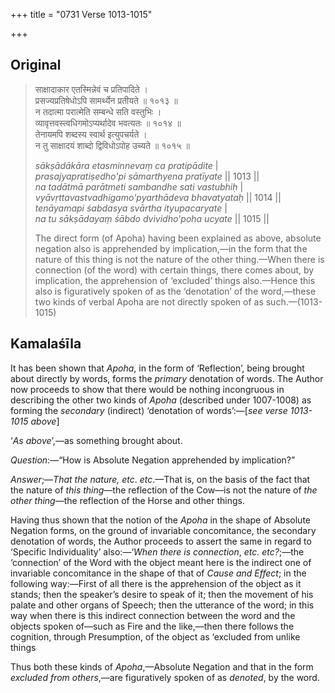 +++
title = "0731 Verse 1013-1015"

+++
## Original 
>
> साक्षादाकार एतस्मिन्नेवं च प्रतिपादिते ।  
> प्रसज्यप्रतिषेधोऽपि सामर्थ्येन प्रतीयते ॥ १०१३ ॥  
> न तदात्मा परात्मेति सम्बन्धे सति वस्तुभिः ।  
> व्यावृत्तवस्त्वधिगमोऽप्यर्थादेव भवत्यतः ॥ १०१४ ॥  
> तेनायमपि शब्दस्य स्वार्थ इत्युपचर्यते ।  
> न तु साक्षादयं शाब्दो द्विविधोऽपोह उच्यते ॥ १०१५ ॥ 
>
> *sākṣādākāra etasminnevaṃ ca pratipādite* \|  
> *prasajyapratiṣedho'pi sāmarthyena pratīyate* \|\| 1013 \|\|  
> *na tadātmā parātmeti sambandhe sati vastubhiḥ* \|  
> *vyāvṛttavastvadhigamo'pyarthādeva bhavatyataḥ* \|\| 1014 \|\|  
> *tenāyamapi śabdasya svārtha ityupacaryate* \|  
> *na tu sākṣādayaṃ śābdo dvividho'poha ucyate* \|\| 1015 \|\| 
>
> The direct form (of Apoha) having been explained as above, absolute negation also is apprehended by implication,—in the form that the nature of this thing is not the nature of the other thing.—When there is connection (of the word) with certain things, there comes about, by implication, the apprehension of ‘excluded’ things also.—Hence this also is figuratively spoken of as the ‘denotation’ of the word,—these two kinds of verbal Apoha are not directly spoken of as such.—(1013-1015)



## Kamalaśīla

It has been shown that *Apoha*, in the form of ‘Reflection’, being brought about directly by words, forms the *primary* denotation of words. The Author now proceeds to show that there would be nothing incongruous in describing the other two kinds of *Apoha* (described under 1007-1008) as forming the *secondary* (indirect) ‘denotation of words’:—[*see verse 1013-1015 above*]

‘*As above*’,—as something brought about.

*Question*:—“How is Absolute Negation apprehended by implication?”

*Answer*;—*That the nature, etc*. *etc*.—That is, on the basis of the fact that the nature of *this thing*—the reflection of the Cow—is not the nature of *the other thing*—the reflection of the Horse and other things.

Having thus shown that the notion of the *Apoha* in the shape of Absolute Negation forms, on the ground of invariable concomitance, the secondary denotation of words, the Author proceeds to assert the same in regard to ‘Specific Individuality’ also:—‘*When there is connection*, *etc. etc?*;—the ‘connection’ of the Word with the object meant here is the indirect one of invariable concomitance in the shape of that of *Cause and Effect*; in the following way:—First of all there is the apprehension of the object as it stands; then the speaker’s desire to speak of it; then the movement of his palate and other organs of Speech; then the utterance of the word; in this way when there is this indirect connection between the word and the objects spoken of—such as Fire and the like,—then there follows the cognition, through Presumption, of the object as ‘excluded from unlike things

Thus both these kinds of *Apoha*,—Absolute Negation and that in the form *excluded* *from others*,—are figuratively spoken of as *denoted*, by the word.



